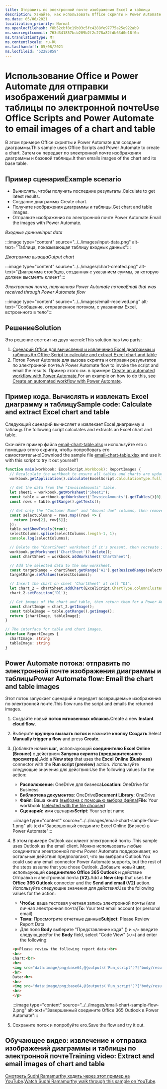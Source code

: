```yaml
---
title: Отправить по электронной почте изображения Excel и таблицы
description: Узнайте, как использовать Office скрипты и Power Automate для извлечения и отправки по электронной почте изображений Excel диаграммы и таблицы.
ms.date: 05/06/2021
localization_priority: Normal
ms.openlocfilehash: f8b52cbf8c19b93c5fc4288fe97775a25e922ab9
ms.sourcegitcommit: 763d341857bcb209b2f2c278a82fdb63d0e18f0a
ms.translationtype: MT
ms.contentlocale: ru-RU
ms.lasthandoff: 05/08/2021
ms.locfileid: "52285859"
---
```

# <a name="use-office-scripts-and-power-automate-to-email-images-of-a-chart-and-table"></a><span data-ttu-id="b5fb0-103">Использование Office и Power Automate для отправки изображений диаграммы и таблицы по электронной почте</span><span class="sxs-lookup"><span data-stu-id="b5fb0-103">Use Office Scripts and Power Automate to email images of a chart and table</span></span>

<span data-ttu-id="b5fb0-104">В этом примере Office скрипты и Power Automate для создания диаграммы.</span><span class="sxs-lookup"><span data-stu-id="b5fb0-104">This sample uses Office Scripts and Power Automate to create a chart.</span></span> <span data-ttu-id="b5fb0-105">Затем он передает по электронной почте изображения диаграммы и базовой таблицы.</span><span class="sxs-lookup"><span data-stu-id="b5fb0-105">It then emails images of the chart and its base table.</span></span>

## <a name="example-scenario"></a><span data-ttu-id="b5fb0-106">Пример сценария</span><span class="sxs-lookup"><span data-stu-id="b5fb0-106">Example scenario</span></span>

* <span data-ttu-id="b5fb0-107">Вычислять, чтобы получить последние результаты.</span><span class="sxs-lookup"><span data-stu-id="b5fb0-107">Calculate to get latest results.</span></span>
* <span data-ttu-id="b5fb0-108">Создание диаграммы.</span><span class="sxs-lookup"><span data-stu-id="b5fb0-108">Create chart.</span></span>
* <span data-ttu-id="b5fb0-109">Получите изображения диаграммы и таблицы.</span><span class="sxs-lookup"><span data-stu-id="b5fb0-109">Get chart and table images.</span></span>
* <span data-ttu-id="b5fb0-110">Отправьте изображения по электронной почте Power Automate.</span><span class="sxs-lookup"><span data-stu-id="b5fb0-110">Email the images with Power Automate.</span></span>

<span data-ttu-id="b5fb0-111">_Входные данные_</span><span class="sxs-lookup"><span data-stu-id="b5fb0-111">_Input data_</span></span>

:::image type="content" source="../../images/input-data.png" alt-text="Таблица, показывающая таблицу входных данных":::

<span data-ttu-id="b5fb0-113">_Диаграмма вывода_</span><span class="sxs-lookup"><span data-stu-id="b5fb0-113">_Output chart_</span></span>

:::image type="content" source="../../images/chart-created.png" alt-text="Диаграмма столбцов, созданная с указанием суммы, за которую должен высмеять клиент":::

<span data-ttu-id="b5fb0-115">_Электронная почта, полученная Power Automate потока_</span><span class="sxs-lookup"><span data-stu-id="b5fb0-115">_Email that was received through Power Automate flow_</span></span>

:::image type="content" source="../../images/email-received.png" alt-text="Сообщение, отправленное потоком, с указанием Excel, встроенного в тело":::

## <a name="solution"></a><span data-ttu-id="b5fb0-117">Решение</span><span class="sxs-lookup"><span data-stu-id="b5fb0-117">Solution</span></span>

<span data-ttu-id="b5fb0-118">Это решение состоит из двух частей:</span><span class="sxs-lookup"><span data-stu-id="b5fb0-118">This solution has two parts:</span></span>

1. [<span data-ttu-id="b5fb0-119">Сценарий Office для вычисления и извлечения Excel диаграммы и таблицы</span><span class="sxs-lookup"><span data-stu-id="b5fb0-119">An Office Script to calculate and extract Excel chart and table</span></span>](#sample-code-calculate-and-extract-excel-chart-and-table)
1. <span data-ttu-id="b5fb0-120">Поток Power Automate для вызова скрипта и отправки результатов по электронной почте.</span><span class="sxs-lookup"><span data-stu-id="b5fb0-120">A Power Automate flow to invoke the script and email the results.</span></span> <span data-ttu-id="b5fb0-121">Пример этого см. в примере [Create an automated workflow with Power Automate.](../../tutorials/excel-power-automate-returns.md#create-an-automated-workflow-with-power-automate)</span><span class="sxs-lookup"><span data-stu-id="b5fb0-121">For an example on how to do this, see [Create an automated workflow with Power Automate](../../tutorials/excel-power-automate-returns.md#create-an-automated-workflow-with-power-automate).</span></span>

## <a name="sample-code-calculate-and-extract-excel-chart-and-table"></a><span data-ttu-id="b5fb0-122">Пример кода. Вычислять и извлекать Excel диаграмму и таблицу</span><span class="sxs-lookup"><span data-stu-id="b5fb0-122">Sample code: Calculate and extract Excel chart and table</span></span>

<span data-ttu-id="b5fb0-123">Следующий сценарий вычисляет и извлекает Excel диаграмму и таблицу.</span><span class="sxs-lookup"><span data-stu-id="b5fb0-123">The following script calculates and extracts an Excel chart and table.</span></span>

<span data-ttu-id="b5fb0-124">Скачайте пример файла <a href="email-chart-table.xlsx">email-chart-table.xlsx</a> и используйте его с помощью этого скрипта, чтобы попробовать его самостоятельно!</span><span class="sxs-lookup"><span data-stu-id="b5fb0-124">Download the sample file <a href="email-chart-table.xlsx">email-chart-table.xlsx</a> and use it with this script to try it out yourself!</span></span>

```TypeScript
function main(workbook: ExcelScript.Workbook): ReportImages {
  // Recalculate the workbook to ensure all tables and charts are updated.
  workbook.getApplication().calculate(ExcelScript.CalculationType.full);
  
  // Get the data from the "InvoiceAmounts" table.
  let sheet1 = workbook.getWorksheet("Sheet1");
  const table = workbook.getWorksheet('InvoiceAmounts').getTables()[0];
  const rows = table.getRange().getTexts();

  // Get only the "Customer Name" and "Amount due" columns, then remove the "Total" row.
  const selectColumns = rows.map((row) => {
    return [row[2], row[5]];
  });
  table.setShowTotals(true);
  selectColumns.splice(selectColumns.length-1, 1);
  console.log(selectColumns);

  // Delete the "ChartSheet" worksheet if it's present, then recreate it.
  workbook.getWorksheet('ChartSheet')?.delete();
  const chartSheet = workbook.addWorksheet('ChartSheet');

  // Add the selected data to the new worksheet.
  const targetRange = chartSheet.getRange('A1').getResizedRange(selectColumns.length-1, selectColumns[0].length-1);
  targetRange.setValues(selectColumns);

  // Insert the chart on sheet 'ChartSheet' at cell "D1".
  let chart_2 = chartSheet.addChart(ExcelScript.ChartType.columnClustered, targetRange);
  chart_2.setPosition('D1');

  // Get images of the chart and table, then return them for a Power Automate flow.
  const chartImage = chart_2.getImage();
  const tableImage = table.getRange().getImage();
  return {chartImage, tableImage};
}

// The interface for table and chart images.
interface ReportImages {
  chartImage: string
  tableImage: string
}
```

## <a name="power-automate-flow-email-the-chart-and-table-images"></a><span data-ttu-id="b5fb0-125">Power Automate потока: отправить по электронной почте изображения диаграммы и таблицы</span><span class="sxs-lookup"><span data-stu-id="b5fb0-125">Power Automate flow: Email the chart and table images</span></span>

<span data-ttu-id="b5fb0-126">Этот поток запускает сценарий и передает возвращаемые изображения по электронной почте.</span><span class="sxs-lookup"><span data-stu-id="b5fb0-126">This flow runs the script and emails the returned images.</span></span>

1. <span data-ttu-id="b5fb0-127">Создайте новый **поток мгновенных облаков.**</span><span class="sxs-lookup"><span data-stu-id="b5fb0-127">Create a new **Instant cloud flow**.</span></span>
1. <span data-ttu-id="b5fb0-128">Выберите **вручную вызвать поток и** нажмите **кнопку Создать**.</span><span class="sxs-lookup"><span data-stu-id="b5fb0-128">Select **Manually trigger a flow** and press **Create**.</span></span>
1. <span data-ttu-id="b5fb0-129">Добавьте новый **шаг,** использующий **соединителю Excel Online (Бизнес)** с действием **Запуска скрипта (предварительного просмотра).**</span><span class="sxs-lookup"><span data-stu-id="b5fb0-129">Add a **New step** that uses the **Excel Online (Business)** connector with the **Run script (preview)** action.</span></span> <span data-ttu-id="b5fb0-130">Используйте следующие значения для действия:</span><span class="sxs-lookup"><span data-stu-id="b5fb0-130">Use the following values for the action:</span></span>
    * <span data-ttu-id="b5fb0-131">**Расположение**: OneDrive для бизнеса</span><span class="sxs-lookup"><span data-stu-id="b5fb0-131">**Location**: OneDrive for Business</span></span>
    * <span data-ttu-id="b5fb0-132">**Библиотека документов**: OneDrive</span><span class="sxs-lookup"><span data-stu-id="b5fb0-132">**Document Library**: OneDrive</span></span>
    * <span data-ttu-id="b5fb0-133">**Файл**: Ваша книга [(выбрана с помощью выбора файла)](../../testing/power-automate-troubleshooting.md#select-workbooks-with-the-file-browser-control)</span><span class="sxs-lookup"><span data-stu-id="b5fb0-133">**File**: Your workbook ([selected with the file chooser](../../testing/power-automate-troubleshooting.md#select-workbooks-with-the-file-browser-control))</span></span>
    * <span data-ttu-id="b5fb0-134">**Сценарий:** имя сценария</span><span class="sxs-lookup"><span data-stu-id="b5fb0-134">**Script**: Your script name</span></span>

    :::image type="content" source="../../images/email-chart-sample-flow-1.png" alt-text="Завершенный соедините Excel Online (Бизнес) в Power Automate":::
1. <span data-ttu-id="b5fb0-136">В этом примере Outlook как клиент электронной почты.</span><span class="sxs-lookup"><span data-stu-id="b5fb0-136">This sample uses Outlook as the email client.</span></span> <span data-ttu-id="b5fb0-137">Можно использовать любые соединители электронной почты Power Automate поддерживает, но остальные действия предполагают, что вы выбрали Outlook.</span><span class="sxs-lookup"><span data-stu-id="b5fb0-137">You could use any email connector Power Automate supports, but the rest of the steps assume that you chose Outlook.</span></span> <span data-ttu-id="b5fb0-138">Добавьте новый **шаг,** использующий **соединителю Office 365 Outlook** и действие Отправка и электронная почта **(V2).**</span><span class="sxs-lookup"><span data-stu-id="b5fb0-138">Add a **New step** that uses the **Office 365 Outlook** connector and the **Send and email (V2)** action.</span></span> <span data-ttu-id="b5fb0-139">Используйте следующие значения для действия:</span><span class="sxs-lookup"><span data-stu-id="b5fb0-139">Use the following values for the action:</span></span>
    * <span data-ttu-id="b5fb0-140">**Чтобы:** ваша тестовая учетная запись электронной почты (или личная электронная почта)</span><span class="sxs-lookup"><span data-stu-id="b5fb0-140">**To**: Your test email account (or personal email)</span></span>
    * <span data-ttu-id="b5fb0-141">**Тема:** Просмотрите отчетные данные</span><span class="sxs-lookup"><span data-stu-id="b5fb0-141">**Subject**: Please Review Report Data</span></span>
    * <span data-ttu-id="b5fb0-142">Для поля **Body** выберите "Представление кода" () и `</>` введите следующее:</span><span class="sxs-lookup"><span data-stu-id="b5fb0-142">For the **Body** field, select "Code View" (`</>`) and enter the following:</span></span>

    ```HTML
    <p>Please review the following report data:<br>
    <br>
    Chart:<br>
    <br>
    <img src="data:image/png;base64,@{outputs('Run_script')?['body/result/chartImage']}"/>
    <br>
    Data:<br>
    <br>
    <img src="data:image/png;base64,@{outputs('Run_script')?['body/result/tableImage']}"/>
    <br>
    </p>
    ```

    :::image type="content" source="../../images/email-chart-sample-flow-2.png" alt-text="Завершенный соедините Office 365 Outlook в Power Automate":::
1. <span data-ttu-id="b5fb0-144">Сохраните поток и попробуйте его.</span><span class="sxs-lookup"><span data-stu-id="b5fb0-144">Save the flow and try it out.</span></span>

## <a name="training-video-extract-and-email-images-of-chart-and-table"></a><span data-ttu-id="b5fb0-145">Обучающее видео: извлечение и отправка изображений диаграммы и таблицы по электронной почте</span><span class="sxs-lookup"><span data-stu-id="b5fb0-145">Training video: Extract and email images of chart and table</span></span>

<span data-ttu-id="b5fb0-146">[Смотреть Sudhi Ramamurthy ходить через этот пример на YouTube](https://youtu.be/152GJyqc-Kw).</span><span class="sxs-lookup"><span data-stu-id="b5fb0-146">[Watch Sudhi Ramamurthy walk through this sample on YouTube](https://youtu.be/152GJyqc-Kw).</span></span>
